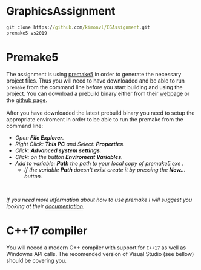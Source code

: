 # GraphicsAssignment

```cmd
git clone https://github.com/kimonvl/CGAssignment.git
premake5 vs2019
```

# Premake5

The assignment is using [premake5](https://premake.github.io/) in order to generate the necessary project files. Thus you will need to have downloaded and be able to run `premake` from the command line before you start building and using the project. You can download a prebuild binary either from their [webpage](https://premake.github.io/download) or the [github page](https://premake.github.io/download).
<br><br>
After you have downloaded the latest prebuild binary you need to setup the appropriate enviroment in order to be able to run the premake from the command line:
<br>

* _Open **File Explorer**._
* _Right Click: **This PC** and Select: **Properties**._
* _Click: **Advanced system settings**._
* _Click: on the button **Enviroment Variables**._
* _Add to variable: **Path** the path to your local copy of premake5.exe ._
    - _If the variable __Path__ doesn't exist create it by pressing the __New...__ button._

<br>

_If you need more information about how to use premake I will suggest you looking at their [documentation](https://premake.github.io/docs/)._

# C++17 compiler

You will neeed a modern C++ compiler with support for `C++17` as well as Windowns API calls. The recomended version of Visual Studio (see bellow) should be covering you.